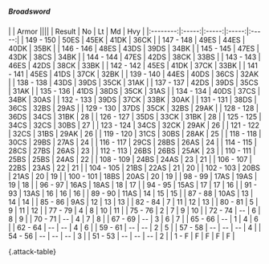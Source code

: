 ##### Broadsword

|      |   Armor   ||||
|   Result   |   No   |   Lt   |   Md   |   Hvy   |
|:--------:|:-----:|:-----:|:-----:|:-----:|
| 149 - 150 | 50ES | 45EK | 41DK | 36CK |
| 147 - 148 | 49ES | 44ES | 40DK | 35BK |
| 146 - 146 | 48ES | 43DS | 39DS | 34BK |
| 145 - 145 | 47ES | 43DK | 38CS | 34BK |
| 144 - 144 | 47ES | 42DS | 38CK | 33BS |
| 143 - 143 | 46ES | 42DS | 38CK | 33BK |
| 142 - 142 | 45ES | 41DK | 37CK | 33BK |
| 141 - 141 | 45ES | 41DS | 37CK | 32BK |
| 139 - 140 | 44ES | 40DS | 36CS | 32AK |
| 138 - 138 | 43DS | 39DS | 35CK | 31AK |
| 137 - 137 | 42DS | 39DS | 35CS | 31AK |
| 135 - 136 | 41DS | 38DS | 35CK | 31AS |
| 134 - 134 | 40DS | 37CS | 34BK | 30AS |
| 132 - 133 | 39DS | 37CK | 33BK | 30AK |
| 131 - 131 | 38DS | 36CS | 32BS | 29AS |
| 129 - 130 | 37DS | 35CK | 32BS | 29AK |
| 128 - 128 | 36DS | 34CS | 31BK | 28 |
| 126 - 127 | 35DS | 33CK | 31BK | 28 |
| 125 - 125 | 34CS | 32CS | 30BS | 27 |
| 123 - 124 | 34CS | 32CK | 29AK | 26 |
| 121 - 122 | 32CS | 31BS | 29AK | 26 |
| 119 - 120 | 31CS | 30BS | 28AK | 25 |
| 118 - 118 | 30CS | 29BS | 27AS | 24 |
| 116 - 117 | 29CS | 28BS | 26AS | 24 |
| 114 - 115 | 28CS | 27BS | 26AS | 23 |
| 112 - 113 | 26BS | 26BS | 25AK | 23 |
| 110 - 111 | 25BS | 25BS | 24AS | 22 |
| 108 - 109 | 24BS | 24AS | 23 | 21 |
| 106 - 107 | 22BS | 23AS | 22 | 21 |
| 104 - 105 | 21BS | 22AS | 21 | 20 |
| 102 - 103 | 20BS | 21AS | 20 | 19 |
| 100 - 101 | 18BS | 20AS | 20 | 19 |
| 98 - 99 | 17AS | 19AS | 19 | 18 |
| 96 - 97 | 16AS | 18AS | 18 | 17 |
| 94 - 95 | 15AS | 17 | 17 | 16 |
| 91 - 93 | 13AS | 16 | 16 | 16 |
| 89 - 90 | 11AS | 14 | 15 | 15 |
| 87 - 88 | 10AS | 13 | 14 | 14 |
| 85 - 86 | 9AS | 12 | 13 | 13 |
| 82 - 84 | 7 | 11 | 12 | 13 |
| 80 - 81 | 5 | 9 | 11 | 12 |
| 77 - 79 | 4 | 8 | 10 | 11 |
| 75 - 76 | 2 | 7 | 9 | 10 |
| 72 - 74 | --  | 6 | 8 | 9 |
| 70 - 71 | --  | 4 | 7 | 8 |
| 67 - 69 | --  | 3 | 6 | 7 |
| 65 - 66 | --  | 1 | 4 | 6 |
| 62 - 64 | --  | --  | 4 | 6 |
| 59 - 61 | --  | --  | 2 | 5 |
| 57 - 58 | --  | --  | --  | 4 |
| 54 - 56 | --  | --  | --  | 3 |
| 51 - 53 | --  | --  | --  | 2 |
| 1 - F | F | F | F | F |

{.attack-table}
